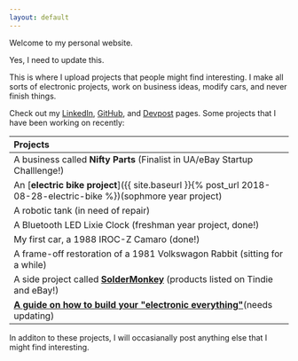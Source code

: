 ```yaml
---
layout: default
---
```


Welcome to my personal website.

Yes, I need to update this.

This is where I upload projects that people might find interesting. I make all sorts of electronic projects, work on business ideas, modify cars, and never finish things.

Check out my [LinkedIn], [GitHub], and [Devpost] pages. Some projects that I have been working on recently:

  [LinkedIn]: https://www.linkedin.com/in/brian-glen-698756129/
  [GitHub]: https://github.com/bglen
  [Devpost]: https://devpost.com/BrianGlen

| Projects
|:----------
| A business called **Nifty Parts** (Finalist in UA/eBay Startup Challlenge!)
| An [**electric bike project**]({{ site.baseurl }}{% post_url 2018-08-28-electric-bike %})(sophmore year project)
| A robotic tank (in need of repair)
| A Bluetooth LED Lixie Clock (freshman year project, done!)
| My first car, a 1988 IROC-Z Camaro (done!)
| A frame-off restoration of a 1981 Volkswagon Rabbit (sitting for a while)
| A side project called [**SolderMonkey**] (products listed on Tindie and eBay!)
| [**A guide on how to build your "electronic everything"**](needs updating) 

  [**SolderMonkey**]: http://www.thesoldermonkey.com
  [**A guide on how to build your "electronic everything"**]: https://docs.google.com/spreadsheets/d/1RoVfft6eUZ-UFoLCCZhyJvAUaMpmfS3w7XsFA3ID4IQ/edit?usp=sharing

In additon to these projects, I will occasianally post anything else that I might find interesting.